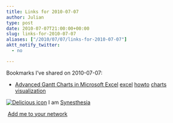 ```yaml
---
title: Links for 2010-07-07
author: Julian
type: post
date: 2010-07-07T21:00:00+00:00
slug: links-for-2010-07-07 
aliases: ["/2010/07/07/links-for-2010-07-07"]
aktt_notify_twitter:
  - no

---
```

Bookmarks I&#8217;ve shared on 2010-07-07:

  * [Advanced Gantt Charts in Microsoft Excel][1] 
    [excel][2] [howto][3] [charts][4] [visualization][5] </li> </ul> 
    
    <p class="deliciouslink">
      <a href="https://del.icio.us/synesthesia" title="See all my bookmarks on del.icio.us"><img src="https://www.synesthesia.co.uk/images/deliciousicon.jpg" alt="Delicious icon" /></a>&nbsp;I am <a href="https://del.icio.us/synesthesia" title="See all my bookmarks on del.icio.us">Synesthesia</a>
    </p>
    
    <p class="deliciouslink">
      <a href="https://del.icio.us/network?add=synesthesia" title="Add me to your del.icio.us network"><img src="https://www.synesthesia.co.uk/images/add.gif" alt="" /></a>&nbsp;<a href="https://del.icio.us/network?add=synesthesia" title="Add me to your del.icio.us network">Add me to your network</a>
    </p>

 [1]: https://peltiertech.com/Excel/Charts/GanttChart.html
 [2]: https://delicious.com/synesthesia/excel
 [3]: https://delicious.com/synesthesia/howto
 [4]: https://delicious.com/synesthesia/charts
 [5]: https://delicious.com/synesthesia/visualization